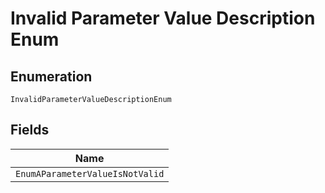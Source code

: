 
# Invalid Parameter Value Description Enum

## Enumeration

`InvalidParameterValueDescriptionEnum`

## Fields

| Name |
|  --- |
| `EnumAParameterValueIsNotValid` |

